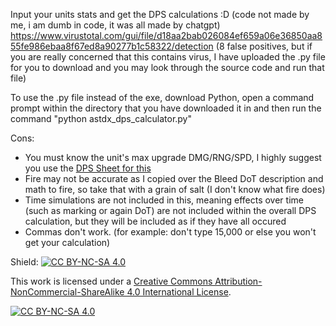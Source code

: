 Input your units stats and get the DPS calculations :D (code not made by me, i am dumb in code, it was all made by chatgpt)
https://www.virustotal.com/gui/file/d18aa2bab026084ef659a06e36850aa855fe986ebaa8f67ed8a90277b1c58322/detection (8 false positives, but if you are really concerned that this contains virus, I have uploaded the .py file for you to download and you may look through the source code and run that file)

To use the .py file instead of the exe, download Python, open a command prompt within the directory that you have downloaded it in and then run the command "python astdx_dps_calculator.py"

Cons:
- You must know the unit's max upgrade DMG/RNG/SPD, I highly suggest you use the [DPS Sheet for this](https://docs.google.com/spreadsheets/d/1kvBkC8vM9Nn2RprL37sz_ANf4b4hAeH6JisewHw11oM/htmlview?gid=0#gid=0)
- Fire may not be accurate as I copied over the Bleed DoT description and math to fire, so take that with a grain of salt (I don't know what fire does)
- Time simulations are not included in this, meaning effects over time (such as marking or again DoT) are not included within the overall DPS calculation, but they will be included as if they have all occured 
- Commas don't work. (for example: don't type 15,000 or else you won't get your calculation)

Shield: [![CC BY-NC-SA 4.0][cc-by-nc-sa-shield]][cc-by-nc-sa]

This work is licensed under a
[Creative Commons Attribution-NonCommercial-ShareAlike 4.0 International License][cc-by-nc-sa].

[![CC BY-NC-SA 4.0][cc-by-nc-sa-image]][cc-by-nc-sa]

[cc-by-nc-sa]: http://creativecommons.org/licenses/by-nc-sa/4.0/
[cc-by-nc-sa-image]: https://licensebuttons.net/l/by-nc-sa/4.0/88x31.png
[cc-by-nc-sa-shield]: https://img.shields.io/badge/License-CC%20BY--NC--SA%204.0-lightgrey.svg
